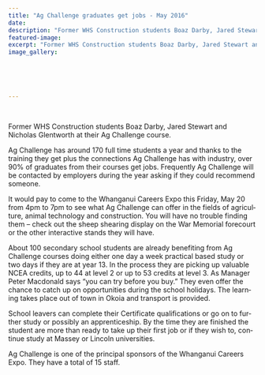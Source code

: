 ```yaml
---
title: "Ag Challenge graduates get jobs - May 2016"
date: 
description: "Former WHS Construction students Boaz Darby, Jared Stewart and Nicholas Glentworth at their Ag Challenge course, Rivercity Press article 19 May..."
featured-image: 
excerpt: "Former WHS Construction students Boaz Darby, Jared Stewart and Nicholas Glentworth at their Ag Challenge course, Rivercity Press article..."
image_gallery:
	
	
	
	
	
---
```


<p>&nbsp;</p>
<p>Former WHS Construction students Boaz Darby, Jared Stewart and Nicholas Glentworth at their Ag Challenge course.</p>
<p class="BasicParagraph"><span class="CharacterStyle1"><span lang="EN-GB">Ag Challenge has around 170 full time students a year and thanks to the training they get plus the connections Ag Challenge has with industry, over 90% of graduates from their courses get jobs. Frequently Ag Challenge will be contacted by employers during the year asking if they could recommend someone.</span></span></p>
<p class="BasicParagraph"><span class="CharacterStyle1"><span lang="EN-GB">It would pay to come to the Whanganui Careers Expo this Friday, May 20 from 4pm to 7pm to see what Ag Challenge can offer in the fields of agriculture, animal technology and construction. You will have no trouble finding them &ndash; check out the sheep shearing display on the War Memorial forecourt or the other interactive stands they will have. </span></span></p>
<p class="BasicParagraph"><span class="CharacterStyle1"><span lang="EN-GB">About 100 secondary school students are already benefiting from Ag Challenge courses doing either one day a week practical based study or two days if they are at year 13. In the process they are picking up valuable NCEA credits, up to 44 at level 2 or up to 53 credits at level 3. As Manager Peter Macdonald says &ldquo;you can try before you buy.&rdquo; They even offer the chance to catch up on opportunities during the school holidays. The learning takes place out of town in Okoia and transport is provided. </span></span></p>
<p class="BasicParagraph"><span class="CharacterStyle1"><span lang="EN-GB">School leavers can complete their Certificate qualifications or go on to further study or possibly an apprenticeship. By the time they are finished the student are more than ready to take up their first job or if they wish to, continue study at Massey or Lincoln universities. </span></span></p>
<p class="BasicParagraph"><span class="CharacterStyle1"><span lang="EN-GB">Ag Challenge is one of the principal sponsors of the Whanganui Careers Expo. They have a total of 15 staff.&nbsp;</span></span></p>
<p class="BasicParagraph"><span class="CharacterStyle1"><span lang="EN-GB"><br /></span></span></p>

